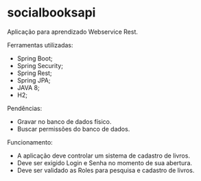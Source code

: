 # socialbooksapi
Aplicação para aprendizado Webservice Rest.

Ferramentas utilizadas:

- Spring Boot;
- Spring Security;
- Spring Rest;
- Spring JPA;
- JAVA 8;
- H2;

Pendências:

- Gravar no banco de dados físico.
- Buscar permissões do banco de dados.

Funcionamento:

- A aplicação deve controlar um sistema de cadastro de livros.
- Deve ser exigido Login e Senha no momento de sua abertura.
- Deve ser validado as Roles para pesquisa e cadastro de livros.
